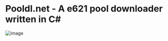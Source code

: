# Pooldl.net - A e621 pool downloader written in C#
![image](https://user-images.githubusercontent.com/30276916/219872444-07b92d2b-17de-401b-a9ce-c38d370e8cac.png)

